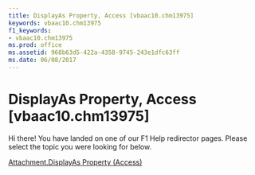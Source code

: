 ```yaml
---
title: DisplayAs Property, Access [vbaac10.chm13975]
keywords: vbaac10.chm13975
f1_keywords:
- vbaac10.chm13975
ms.prod: office
ms.assetid: 968b63d5-422a-4358-9745-243e1dfc63ff
ms.date: 06/08/2017
---
```



# DisplayAs Property, Access [vbaac10.chm13975]

Hi there! You have landed on one of our F1 Help redirector pages. Please select the topic you were looking for below.

[Attachment.DisplayAs Property (Access)](http://msdn.microsoft.com/library/a8813925-8062-501a-a985-27084c2033f4%28Office.15%29.aspx)

